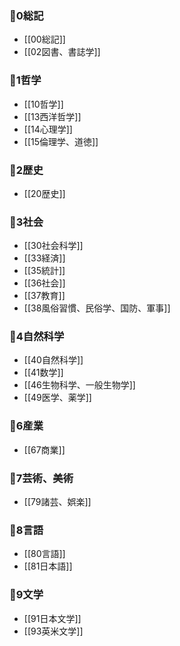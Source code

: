 ### 📁0総記
- [[00総記]]
- [[02図書、書誌学]]
### 📁1哲学
- [[10哲学]]
- [[13西洋哲学]]
- [[14心理学]]
- [[15倫理学、道徳]]
### 📁2歴史
- [[20歴史]]
### 📁3社会
- [[30社会科学]]
- [[33経済]]
- [[35統計]]
- [[36社会]]
- [[37教育]]
- [[38風俗習慣、民俗学、国防、軍事]]
### 📁4自然科学
- [[40自然科学]]
- [[41数学]]
- [[46生物科学、一般生物学]]
- [[49医学、薬学]]
### 📁6産業
- [[67商業]]
### 📁7芸術、美術
- [[79諸芸、娯楽]]
### 📁8言語
- [[80言語]]
- [[81日本語]]
### 📁9文学
- [[91日本文学]]
- [[93英米文学]]